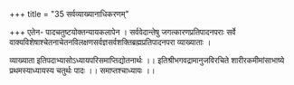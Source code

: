 +++
title = "35 सर्वव्याख्यानाधिकरणम्"

+++
एतेन- पादचतुष्टयोक्तन्यायकलापेन । सर्ववेदान्तेषु जगत्कारणप्रतिपादनपराः सर्वे वाक्यविशेषाश्चेतनाचेतनविलक्षणसर्वज्ञसर्वशक्तिब्रह्मप्रतिपादनपरा व्याख्याताः ।

व्याख्याता इतिपदाभ्यासोऽध्यायपरिसमाप्तिद्योतनार्थः ।। इतिश्रीभगवद्रामानुजविरचिते शारीरकमीमांसाभाष्ये प्रथमस्याध्यायस्य चतुर्थः पादः ।। समाप्तश्चाध्यायः ।।
